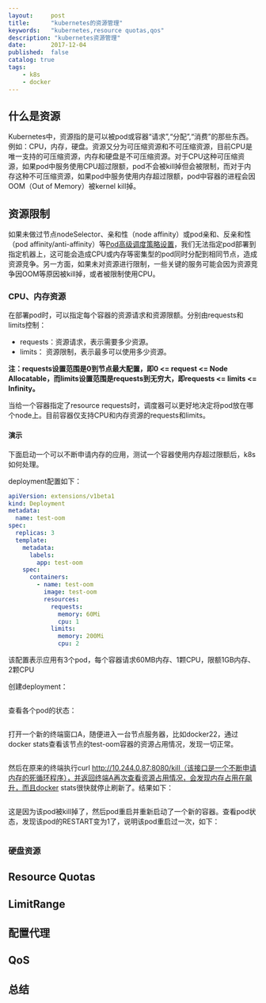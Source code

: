 ```yaml
---
layout:     post
title:      "kubernetes的资源管理"
keywords:   "kubernetes,resource quotas,qos" 
description: "kubernetes资源管理"
date:       2017-12-04
published:  false 
catalog: true
tags:
    - k8s 
    - docker 
---
```


## 什么是资源
Kubernetes中，资源指的是可以被pod或容器“请求”,“分配”,“消费”的那些东西。例如：CPU，内存，硬盘。资源又分为可压缩资源和不可压缩资源，目前CPU是唯一支持的可压缩资源，内存和硬盘是不可压缩资源。对于CPU这种可压缩资源，如果pod中服务使用CPU超过限额，pod不会被kill掉但会被限制，而对于内存这种不可压缩资源，如果pod中服务使用内存超过限额，pod中容器的进程会因OOM（Out of Memory）被kernel kill掉。

## 资源限制
如果未做过节点nodeSelector、亲和性（node affinity）或pod亲和、反亲和性（pod affinity/anti-affinity）等[Pod高级调度策略设置](http://dockone.io/article/2635)，我们无法指定pod部署到指定机器上，这可能会造成CPU或内存等密集型的pod同时分配到相同节点，造成资源竞争。另一方面，如果未对资源进行限制，一些关键的服务可能会因为资源竞争因OOM等原因被kill掉，或者被限制使用CPU。

### CPU、内存资源
在部署pod时，可以指定每个容器的资源请求和资源限额。分别由requests和limits控制：

* requests：资源请求，表示需要多少资源。
* limits：  资源限制，表示最多可以使用多少资源。

**注：requests设置范围是0到节点最大配置，即0 <= request <= Node Allocatable，而limits设置范围是requests到无穷大，即requests <= limits <= Infinity。**

当给一个容器指定了resource requests时，调度器可以更好地决定将pod放在哪个node上。目前容器仅支持CPU和内存资源的requests和limits。

#### 演示
下面启动一个可以不断申请内存的应用，测试一个容器使用内存超过限额后，k8s如何处理。

deployment配置如下：
```yaml
apiVersion: extensions/v1beta1 
kind: Deployment               
metadata:
  name: test-oom               
spec:
  replicas: 3                  
  template:
    metadata:
      labels:                  
        app: test-oom          
    spec:                      
      containers:              
        - name: test-oom       
          image: test-oom
          resources:           
            requests:          
              memory: 60Mi     
              cpu: 1
            limits:
              memory: 200Mi
              cpu: 2
```
该配置表示应用有3个pod，每个容器请求60MB内存、1颗CPU，限额1GB内存、2颗CPU

创建deployment：
```yaml
```
查看各个pod的状态：
```shell
```

打开一个新的终端窗口A，随便进入一台节点服务器，比如docker22，通过docker stats查看该节点的test-oom容器的资源占用情况，发现一切正常。
```shell
```

然后在原来的终端执行curl http://10.244.0.87:8080/kill（该接口是一个不断申请内存的死循环程序），并返回终端A再次查看资源占用情况，会发现内存占用在飙升，而且docker stats很快就停止刷新了。结果如下：
```shell
```

这是因为该pod被kill掉了，然后pod重启并重新启动了一个新的容器。查看pod状态，发现该pod的RESTART变为1了，说明该pod重启过一次，如下：
```shell
```

### 硬盘资源

## Resource Quotas

## LimitRange

## 配置代理

## QoS

## 总结

